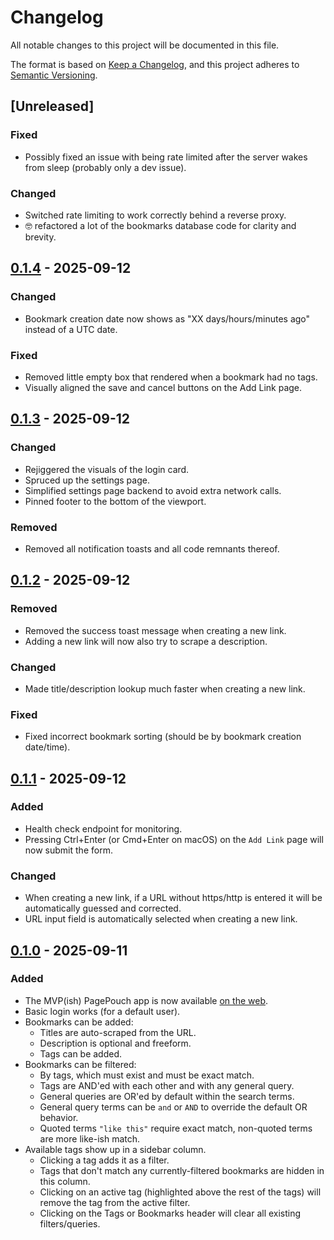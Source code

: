 # Changelog

All notable changes to this project will be documented in this file.

The format is based on [Keep a Changelog](https://keepachangelog.com/en/1.0.0/),
and this project adheres to [Semantic Versioning](https://semver.org/spec/v2.0.0.html).

## [Unreleased]

### Fixed

- Possibly fixed an issue with being rate limited after the server wakes from sleep (probably only a dev issue).

### Changed

- Switched rate limiting to work correctly behind a reverse proxy.
- 🤓 refactored a lot of the bookmarks database code for clarity and brevity.

## [0.1.4](https://github.com/anson-vandoren/pagepouch-rs/compare/v0.1.3...v0.1.4) - 2025-09-12

### Changed

- Bookmark creation date now shows as "XX days/hours/minutes ago" instead of a UTC date.

### Fixed

- Removed little empty box that rendered when a bookmark had no tags.
- Visually aligned the save and cancel buttons on the Add Link page.

## [0.1.3](https://github.com/anson-vandoren/pagepouch-rs/compare/v0.1.2...v0.1.3) - 2025-09-12

### Changed

- Rejiggered the visuals of the login card.
- Spruced up the settings page.
- Simplified settings page backend to avoid extra network calls.
- Pinned footer to the bottom of the viewport.

### Removed

- Removed all notification toasts and all code remnants thereof.

## [0.1.2](https://github.com/anson-vandoren/pagepouch-rs/compare/v0.1.1...v0.1.2) - 2025-09-12

### Removed

- Removed the success toast message when creating a new link.
- Adding a new link will now also try to scrape a description.

### Changed

- Made title/description lookup much faster when creating a new link.

### Fixed

- Fixed incorrect bookmark sorting (should be by bookmark creation date/time).

## [0.1.1](https://github.com/anson-vandoren/pagepouch-rs/compare/v0.1.0...v0.1.1) - 2025-09-12

### Added

- Health check endpoint for monitoring.
- Pressing Ctrl+Enter (or Cmd+Enter on macOS) on the `Add Link` page will now submit the form.

### Changed

- When creating a new link, if a URL without https/http is entered it will be automatically guessed and corrected.
- URL input field is automatically selected when creating a new link.

## [0.1.0](https://github.com/anson-vandoren/pagepouch-rs.git) - 2025-09-11

### Added

- The MVP(ish) PagePouch app is now available [on the web](https://pagepouch.com).
- Basic login works (for a default user).
- Bookmarks can be added:
  - Titles are auto-scraped from the URL.
  - Description is optional and freeform.
  - Tags can be added.
- Bookmarks can be filtered:
  - By tags, which must exist and must be exact match.
  - Tags are AND'ed with each other and with any general query.
  - General queries are OR'ed by default within the search terms.
  - General query terms can be `and` or `AND` to override the default OR behavior.
  - Quoted terms `"like this"` require exact match, non-quoted terms are more like-ish match.
- Available tags show up in a sidebar column.
  - Clicking a tag adds it as a filter.
  - Tags that don't match any currently-filtered bookmarks are hidden in this column.
  - Clicking on an active tag (highlighted above the rest of the tags) will remove the tag from the active filter.
  - Clicking on the Tags or Bookmarks header will clear all existing filters/queries.
